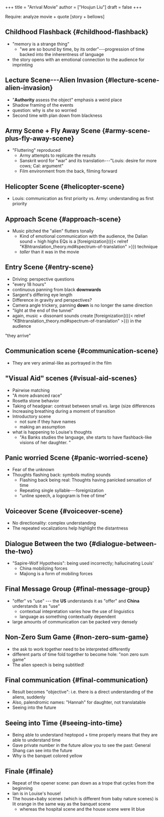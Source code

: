 +++
title = "Arrival Movie"
author = ["Houjun Liu"]
draft = false
+++

Require: analyze movie + quote [story + bellows]


## Childhood Flashback {#childhood-flashback}

-   "memory is a strange thing"
    -   "we are so bound by time, by its order"---progression of time backed into the inherentness of language
-   the story opens with an emotional connection to the audience for imprinting


## Lecture Scene---Alien Invasion {#lecture-scene-alien-invasion}

-   "**Authority** assess the object" emphasis a weird place
-   Shadow framing of the events
-   question: why is _she_ so worried
-   Second time with plan down from blackness


## Army Scene + Fly Away Scene {#army-scene-plus-fly-away-scene}

-   "Fluttering" reproduced
    -   Army attempts to replicate the results
    -   Sanskrit word for "war" and its translation---"Louis: desire for more cows; Cal: argument"
    -   Film environment from the back, filming forward


## Helicopter Scene {#helicopter-scene}

-   Louis: communication as first priority vs. Army: understanding as first priority


## Approach Scene {#approach-scene}

-   Music pitched the "alien" flutters tonally
    -   Kind of emotional communication with the audience, the Dalian sound + high highs EQs is a [foreignization]({{< relref "KBhtranslation_theory.md#spectrum-of-translation" >}}) technique
    -   _taller_ than it was in the movie


## Entry Scene {#entry-scene}

-   Driving: perspective questions
-   "every 18 hours"
-   continuous panning from black **downwards**
-   Sargent's differing eye length
-   Difference in gravity and perspectives?
-   Camera angle trickery, panning **down** is no longer the same direction
-   "light at the end of the tunnel"
-   again, music + dissonant sounds create [foreignization]({{< relref "KBhtranslation_theory.md#spectrum-of-translation" >}}) in the audience

"they arrive"


## Communication scene {#communication-scene}

-   They are very animal-like as portrayed in the film


## "Visual Aid" scenes {#visual-aid-scenes}

-   Pairwise matching
-   "A more advanced race"
-   Rosetta stone behavior
-   Taking of headgear: contrast between small vs. large (size differences
-   Increasing breathing during a moment of transition
-   Introductory scene
    -   not sure if they have names
    -   making an assumption
-   what is happening to Louise's thoughts
    -   "As Banks studies the language, she starts to have flashback-like visions of her daughter. "


## Panic worried Scene {#panic-worried-scene}

-   Fear of the unknown
-   Thoughts flashing back: symbols muting sounds
    -   Flashing back being real: Thoughts having panicked sensation of time
    -   Repeating single syllable---foreignization
    -   "unline speech, a logogram is free of time"


## Voiceover Scene {#voiceover-scene}

-   No directionality: complex understanding
-   The repeated vocalizations help highlight the distantness


## Dialogue Between the two {#dialogue-between-the-two}

-   "Sapire-Wolf Hypothesis": being used incorrectly; hallucinating Louis'
    -   China mobilizing forces
    -   Majiong is a form of mobiling forces


## Final Message Group {#final-message-group}

-   "offer" vs "use" --- the **US** understands it as "offer" and **China** understands it as "use"
    -   contextual intepretation varies how the use of linguistics
    -   language as something contextually dependent
-   large amounts of communication can be packed very densely


## Non-Zero Sum Game {#non-zero-sum-game}

-   the ask to work together need to be interpreted differently
-   different parts of time fold together to become hole: "non zero sum game"
-   The alien speech is being subtitled!


## Final communication {#final-communication}

-   Result becomes "objective": i.e. there is a direct understanding of the aliens, suddenly
-   Also, palendromic names: "Hannah" for daughter, not translatable
-   Seeing into the future


## Seeing into Time {#seeing-into-time}

-   Being able to understand heptopod + time properly means that they are able to understand time
-   Gave private number in the future allow you to see the past: General Shang can see into the future
-   Why is the banquet colored yellow


## Finale {#finale}

-   Repeat of the opener scene: pan down as a trope that cycles from the beginning
-   Ian is in Louise's house!
-   The house+baby scenes (which is different from baby nature scenes) is lit orange in the same way as the banquet scene
    -   whereas the hospital scene and the house scene were lit blue